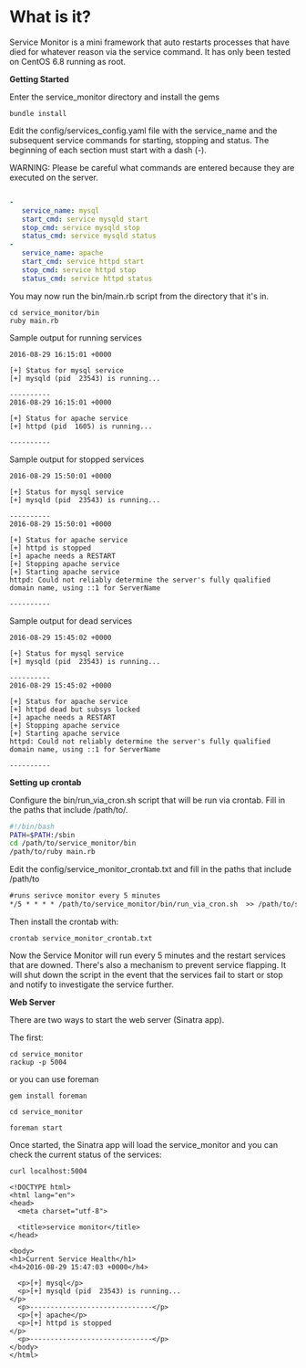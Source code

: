 # What is it? 
Service Monitor is a mini framework that auto restarts processes that have died for whatever reason via the service command. It has only been tested on CentOS 6.8 running as root.

**Getting Started**

Enter the service_monitor directory and install the gems

```
bundle install
```

Edit the config/services_config.yaml file with the service_name and the subsequent service commands for starting, stopping and status. The beginning of each section must start with a dash (-).

WARNING:
Please be careful what commands are entered because they are executed on the server.

```yaml

-
   service_name: mysql
   start_cmd: service mysqld start
   stop_cmd: service mysqld stop
   status_cmd: service mysqld status
-
   service_name: apache
   start_cmd: service httpd start
   stop_cmd: service httpd stop
   status_cmd: service httpd status
```

You may now run the bin/main.rb script from the directory that it's in.

```
cd service_monitor/bin
ruby main.rb
```

Sample output for running services
```
2016-08-29 16:15:01 +0000

[+] Status for mysql service
[+] mysqld (pid  23543) is running...

----------
2016-08-29 16:15:01 +0000

[+] Status for apache service
[+] httpd (pid  1605) is running...

----------
```

Sample output for stopped services
```
2016-08-29 15:50:01 +0000

[+] Status for mysql service
[+] mysqld (pid  23543) is running...

----------
2016-08-29 15:50:01 +0000

[+] Status for apache service
[+] httpd is stopped
[+] apache needs a RESTART
[+] Stopping apache service
[+] Starting apache service
httpd: Could not reliably determine the server's fully qualified domain name, using ::1 for ServerName

----------
```

Sample output for dead services
```
2016-08-29 15:45:02 +0000

[+] Status for mysql service
[+] mysqld (pid  23543) is running...

----------
2016-08-29 15:45:02 +0000

[+] Status for apache service
[+] httpd dead but subsys locked
[+] apache needs a RESTART
[+] Stopping apache service
[+] Starting apache service
httpd: Could not reliably determine the server's fully qualified domain name, using ::1 for ServerName

----------
```

**Setting up crontab**

Configure the bin/run_via_cron.sh script that will be run via crontab. Fill in the paths that include /path/to/.

```bash
#!/bin/bash
PATH=$PATH:/sbin
cd /path/to/service_monitor/bin
/path/to/ruby main.rb
```

Edit the config/service_monitor_crontab.txt and fill in the paths that include /path/to
```txt
#runs serivce monitor every 5 minutes
*/5 * * * * /path/to/service_monitor/bin/run_via_cron.sh  >> /path/to/service_monitor/log/service_monitor.log 2>&1
```

Then install the crontab with:
```
crontab service_monitor_crontab.txt
```

Now the Service Monitor will run every 5 minutes and the restart services that are downed. There's also a mechanism to prevent service flapping. It will shut down the script in the event that the services fail to start or stop and notify to investigate the service further.

**Web Server**
 
 There are two ways to start the web server (Sinatra app).
 
 The first:
 
 ```
 cd service_monitor
 rackup -p 5004
 ```
 
 or you can use foreman
 ```
 gem install foreman
 
 cd service_monitor
 
 foreman start
 ```
 
 Once started, the Sinatra app will load the service_monitor and you can check the current status of the services:
  
  ```
  curl localhost:5004
  
  <!DOCTYPE html>
  <html lang="en">
  <head>
    <meta charset="utf-8">
  
    <title>service monitor</title>
  </head>
  
  <body>
  <h1>Current Service Health</h1>
  <h4>2016-08-29 15:47:03 +0000</h4>
  
    <p>[+] mysql</p>
    <p>[+] mysqld (pid  23543) is running...
  </p>
    <p>------------------------------</p>
    <p>[+] apache</p>
    <p>[+] httpd is stopped
  </p>
    <p>------------------------------</p>
  </body>
  </html>
  ```
